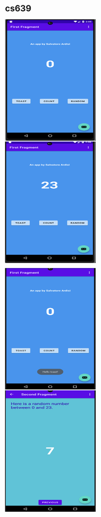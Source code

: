 # cs639

<p float="left">
  <img src="MyFirstApp/first_fragment_start.png" width="300" height="400" padding-right=40px>
  <img src="MyFirstApp/first_fragment_count.png" width="300" height="400" padding-right=40px>
</p>
<p float="left">
  <img src="MyFirstApp/first_fragment_toast.png" width="300" height="400">
  <img src="MyFirstApp/second_fragment_random.png" width="300" height="400">
</p>
